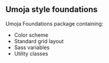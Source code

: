 ## Umoja style foundations

Umoja Foundations package containing:

- Color scheme
- Standard grid layout
- Sass variables
- Utility classes